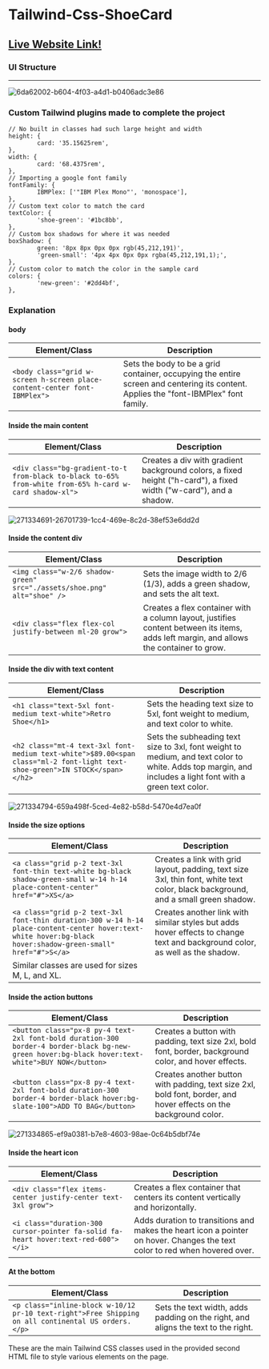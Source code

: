 # Tailwind-Css-ShoeCard

## [Live Website Link!](https://bagheladarsh007.github.io/Tailwind-Css-ShoeCard/)

### UI Structure


---
![6da62002-b604-4f03-a4d1-b0406adc3e86](https://github.com/bagheladarsh007/Tailwind-Css-ShoeCard/assets/142333682/8b45b981-30b3-458d-bb53-7d2c883dc543)

### Custom Tailwind plugins made to complete the project

    // No built in classes had such large height and width
    height: {
            card: '35.15625rem',
    },
    width: {
            card: '68.4375rem',
    },
    // Importing a google font family
    fontFamily: {
            IBMPlex: ['"IBM Plex Mono"', 'monospace'],
    },
    // Custom text color to match the card
    textColor: {
            'shoe-green': '#1bc8bb',
    },
    // Custom box shadows for where it was needed
    boxShadow: {
            green: '8px 8px 0px 0px rgb(45,212,191)',
            'green-small': '4px 4px 0px 0px rgba(45,212,191,1);',
    },
    // Custom color to match the color in the sample card
    colors: {
            'new-green': '#2dd4bf',
    },

### Explanation

#### body

| Element/Class                                                             | Description                                                                                                                          |
| ------------------------------------------------------------------------- | ------------------------------------------------------------------------------------------------------------------------------------ |
| `<body class="grid w-screen h-screen place-content-center font-IBMPlex">` | Sets the body to be a grid container, occupying the entire screen and centering its content. Applies the "font-IBMPlex" font family. |

#### Inside the main content

| Element/Class                                                                                           | Description                                                                                                       |
| ------------------------------------------------------------------------------------------------------- | ----------------------------------------------------------------------------------------------------------------- |
| `<div class="bg-gradient-to-t from-black to-black to-65% from-white from-65% h-card w-card shadow-xl">` | Creates a div with gradient background colors, a fixed height ("h-card"), a fixed width ("w-card"), and a shadow. |
![271334691-26701739-1cc4-469e-8c2d-38ef53e6dd2d](https://github.com/bagheladarsh007/Tailwind-Css-ShoeCard/assets/142333682/2474625b-fcb1-43f0-9144-b1e5bd3875df)


#### Inside the content div

| Element/Class                                                           | Description                                                                                                                             |
| ----------------------------------------------------------------------- | --------------------------------------------------------------------------------------------------------------------------------------- |
| `<img class="w-2/6 shadow-green" src="./assets/shoe.png" alt="shoe" />` | Sets the image width to 2/6 (1/3), adds a green shadow, and sets the alt text.                                                          |
| `<div class="flex flex-col justify-between ml-20 grow">`                | Creates a flex container with a column layout, justifies content between its items, adds left margin, and allows the container to grow. |

#### Inside the div with text content

| Element/Class                                                                                                               | Description                                                                                                                                               |
| --------------------------------------------------------------------------------------------------------------------------- | --------------------------------------------------------------------------------------------------------------------------------------------------------- |
| `<h1 class="text-5xl font-medium text-white">Retro Shoe</h1>`                                                               | Sets the heading text size to 5xl, font weight to medium, and text color to white.                                                                        |
| `<h2 class="mt-4 text-3xl font-medium text-white">$89.00<span class="ml-2 font-light text-shoe-green">IN STOCK</span></h2>` | Sets the subheading text size to 3xl, font weight to medium, and text color to white. Adds top margin, and includes a light font with a green text color. |
![271334794-659a498f-5ced-4e82-b58d-5470e4d7ea0f](https://github.com/bagheladarsh007/Tailwind-Css-ShoeCard/assets/142333682/38f36013-37db-4848-97fb-51929ba9a608)


#### Inside the size options

| Element/Class                                                                                                                                                | Description                                                                                                                       |
| ------------------------------------------------------------------------------------------------------------------------------------------------------------ | --------------------------------------------------------------------------------------------------------------------------------- |
| `<a class="grid p-2 text-3xl font-thin text-white bg-black shadow-green-small w-14 h-14 place-content-center" href="#">XS</a>`                               | Creates a link with grid layout, padding, text size 3xl, thin font, white text color, black background, and a small green shadow. |
| `<a class="grid p-2 text-3xl font-thin duration-300 w-14 h-14 place-content-center hover:text-white hover:bg-black hover:shadow-green-small" href="#">S</a>` | Creates another link with similar styles but adds hover effects to change text and background color, as well as the shadow.       |
| Similar classes are used for sizes M, L, and XL.                                                                                                             |

#### Inside the action buttons

| Element/Class                                                                                                                                   | Description                                                                                                       |
| ----------------------------------------------------------------------------------------------------------------------------------------------- | ----------------------------------------------------------------------------------------------------------------- |
| `<button class="px-8 py-4 text-2xl font-bold duration-300 border-4 border-black bg-new-green hover:bg-black hover:text-white">BUY NOW</button>` | Creates a button with padding, text size 2xl, bold font, border, background color, and hover effects.             |
| `<button class="px-8 py-4 text-2xl font-bold duration-300 border-4 border-black hover:bg-slate-100">ADD TO BAG</button>`                        | Creates another button with padding, text size 2xl, bold font, border, and hover effects on the background color. |
![271334865-ef9a0381-b7e8-4603-98ae-0c64b5dbf74e](https://github.com/bagheladarsh007/Tailwind-Css-ShoeCard/assets/142333682/be4a96fe-e093-430f-8ecd-39018a702289)


#### Inside the heart icon

| Element/Class                                                                      | Description                                                                                                                |
| ---------------------------------------------------------------------------------- | -------------------------------------------------------------------------------------------------------------------------- |
| `<div class="flex items-center justify-center text-3xl grow">`                     | Creates a flex container that centers its content vertically and horizontally.                                             |
| `<i class="duration-300 cursor-pointer fa-solid fa-heart hover:text-red-600"></i>` | Adds duration to transitions and makes the heart icon a pointer on hover. Changes the text color to red when hovered over. |

#### At the bottom

| Element/Class                                                                                      | Description                                                                       |
| -------------------------------------------------------------------------------------------------- | --------------------------------------------------------------------------------- |
| `<p class="inline-block w-10/12 pr-10 text-right">Free Shipping on all continental US orders.</p>` | Sets the text width, adds padding on the right, and aligns the text to the right. |

These are the main Tailwind CSS classes used in the provided second HTML file to style various elements on the page.
